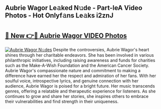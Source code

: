 ## Aubrie Wagor Le𝚊ked N𝚞de - Part-leA Video Photos - Hot Onlyf𝚊ns Le𝚊ks i2znJ

# <h2><a href="http://ac21230.deff.icu/?id=Aubrie+Wagor">🔗 New 👉🔴 Aubrie Wagor VIDEO Photos</a></h2>

[![Aubrie Wagor N𝚞des](https://i.imgur.com/rIISA9y.gif)](http://ac21230.deff.icu/?id=Aubrie+Wagor)
Despite the controversies, Aubrie Wagor's heart shines through her charitable endeavors. She has been involved in various philanthropic initiatives, including raising awareness and funds for charities such as the Make-A-Wish Foundation and the American Cancer Society. Aubrie Wagor's compassionate nature and commitment to making a difference have earned her the respect and admiration of her fans. With her soulful voice, introspective lyrics, and genuine connection with her audience, Aubrie Wagor is poised for a bright future. Her music transcends genres, offering a relatable and therapeutic experience for listeners. As she continues to grow and share her stories, she inspires others to embrace their vulnerabilities and find strength in their uniqueness.
